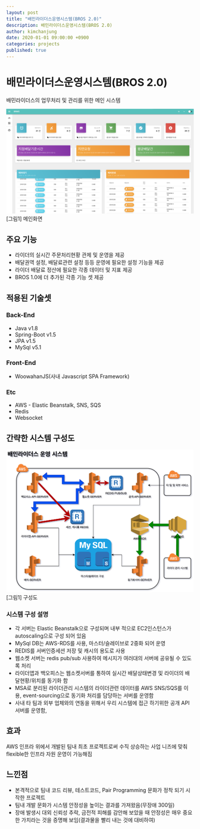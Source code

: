 ```yaml
---
layout: post
title: "배민라이더스운영시스템(BROS 2.0)"
description: 배민라이더스운영시스템(BROS 2.0)
author: kimchanjung
date: 2020-01-01 09:00:00 +0900
categories: projects
published: true
---
```


# 배민라이더스운영시스템(BROS 2.0)

배민라이더스의 업무처리 및 관리를 위한 메인 시스템 

![bros-main](/post-img/projects/bros2.0/brms-dashboard.png)
[그림1] 메인화면


## 주요 기능
- 라이더의 실시간 주문처리현황 관제 및 운영을 제공
- 배달권역 설정, 배달료관련 설정 등등 운영에 필요한 설정 기능을 제공
- 라이더 배달료 정산에 필요한 각종 데이터 및 지표 제공
- BROS 1.0에 더 추가된 각종 기능 셋 제공

## 적용된 기술셋
### Back-End
- Java v1.8
- Spring-Boot v1.5
- JPA v1.5
- MySql v5.1 

### Front-End
- WoowahanJS(사내 Javascript SPA Framework)

### Etc
- AWS - Elastic Beanstalk, SNS, SQS
- Redis
- Websocket  


## 간략한 시스템 구성도

![bros-architecture](/post-img/projects/bros2.0/bros-architecture.png)
[그림1] 구성도 

### 시스템 구성 설명
- 각 서버는 Elastic Beanstalk으로 구성되며 내부 적으로 EC2인스턴스가 autoscaling으로 구성 되어 있음
- MySql DB는 AWS-RDS를 사용, 마스터/슬레이브로 2중화 되어 운영
- REDIS를 서버인증세션 저장 및 캐시의 용도로 사용
- 웹소켓 서버는 redis pub/sub 사용하여 메시지가 여러대의 서버에 공유될 수 있도록 처리 
- 라이더앱과 백오피스는 웹소켓서버를 통하여 실시간 배달상태변경 및 라이더의 배달현황/위치를 동기화 함
- MSA로 분리된 라이더관리 시스템의 라이더관련 데이터를 AWS SNS/SQS를 이용, event-sourcing으로 동기화 처리를 담당하는 서버를 운영함
- 사내 타 팀과 외부 업체와의 연동을 위해서 우리 시스템에 접근 하기위한 공개 API 서버를 운영함, 


## 효과
AWS 인프라 위에서 개발된 팀내 최초 프로젝트로써 수직 상승하는 사업 니즈에 맞춰 flexible한 인프라 자원 운영이 가능해짐

## 느낀점
- 본격적으로 팀내 코드 리뷰, 테스트코드, Pair Programming 문화가 정착 되기 시작한 프로젝트
- 팀내 개발 문화가 시스템 안정성을 높이는 결과를 가져왔음(무장애 300일)
- 장애 발생시 대외 신뢰성 추락, 금전적 피해를 감안해 보았을 때 안정성은 매우 중요한 가치라는 것을 증명해 보임(결과물을 빨리 내는 것에 대비하여)
